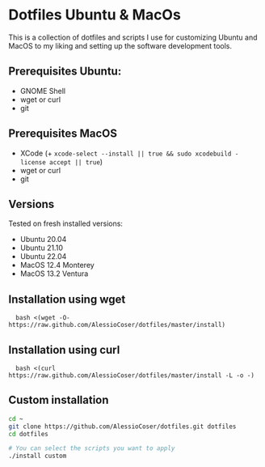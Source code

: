 # Dotfiles Ubuntu & MacOs
This is a collection of dotfiles and scripts I use for customizing Ubuntu and MacOS to my liking and setting up the software development tools.

## Prerequisites Ubuntu:
- GNOME Shell
- wget or curl
- git

## Prerequisites MacOS
- XCode (+ `xcode-select --install || true && sudo xcodebuild -license accept || true`)
- wget or curl
- git

## Versions
Tested on fresh installed versions:
- Ubuntu 20.04
- Ubuntu 21.10
- Ubuntu 22.04
- MacOS 12.4 Monterey
- MacOS 13.2 Ventura

## Installation using wget
```
  bash <(wget -O- https://raw.github.com/AlessioCoser/dotfiles/master/install)
```

## Installation using curl
```
  bash <(curl https://raw.github.com/AlessioCoser/dotfiles/master/install -L -o -)
```

## Custom installation
```sh
cd ~
git clone https://github.com/AlessioCoser/dotfiles.git dotfiles
cd dotfiles

# You can select the scripts you want to apply
./install custom
```
